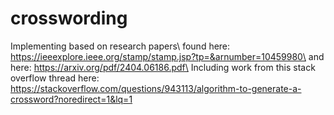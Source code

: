 # crosswording
Implementing based on research papers\ 
  found here: https://ieeexplore.ieee.org/stamp/stamp.jsp?tp=&arnumber=10459980\
  and here: https://arxiv.org/pdf/2404.06186.pdf\
Including work from this stack overflow thread here: https://stackoverflow.com/questions/943113/algorithm-to-generate-a-crossword?noredirect=1&lq=1
